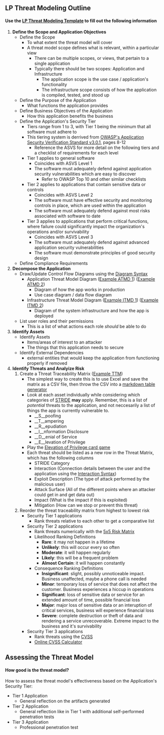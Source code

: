 ## **LP Threat Modeling Outline**

#### Use the [LP Threat Modeling Template](./Templates/Threat_Model_Template.md) to fill out the following information

1. __Define the Scope and Application Objectives__
	* Define the Scope
	    - To what extent the threat model will cover
	    - A threat model scope defines what is relevant, within a particular view
	        * There can be multiple scopes, or views, that pertain to a single application
	        * Typically there should be two scopes: Application and Infrastructure
	            - The application scope is the use case / application's functionality
	            - The infrastructure scope consists of how the application is compiled, tested, and stood up
	* Define the Purpose of the Application
	    - What functions the application provides
	* Define Business Objectives of the Application
	    - How this application benefits the business
	* Define the Application's Security Tier
	    - Tiers range from 1 to 3, with Tier 1 being the minimum that all software must adhere to
	    - This tiering system is derrived from [OWASP's Application Security Verification Standard v3.0.1](https://www.owasp.org/images/3/33/OWASP_Application_Security_Verification_Standard_3.0.1.pdf), pages 8-12
	        * Reference the ASVS for more detail on the following tiers and a checklist of requirements for each level
	    - Tier 1 applies to general software
	        * Coincides with ASVS Level 1
	        * The software must adequately defend against application security vulnerabilities which are easy to discover
	            - Refer to OWASP Top 10 and other similar checklists
        - Tier 2 applies to applications that contain sensitive data or controls
	        * Coincides with ASVS Level 2
            * The software must have effective security and monitoring controls in place, which are used within the application
            * The software must adequately defend against most risks associated with software to date
        - Tier 3 applies to applications that perform critical functions, where failure could significantly impact the organization's operations and/or survivability
	        * Coincides with ASVS Level 3
            * The software must adequately defend against advanced application security vulnerabilities
            * The software must demonstrate principles of good security design
	* Define Compliance Requirements
2. __Decompose the Application__
	* Draw/Update Control Flow Diagrams using the [Diagram Syntax](./Templates/Threat_Modeling_Syntax.md)
		- Application Threat Model Diagram ([Example ATMD 1](https://raw.githubusercontent.com/executionByFork/LP_ThreatModeling/master/Templates/Example_Application_Diagram.jpg)) ([Example ATMD 2](https://raw.githubusercontent.com/executionByFork/LP_ThreatModeling/master/Templates/Example_Application_Diagram2.png))
		    * Diagram of how the app works in production
		    * Use case diagram / data flow diagram
		- Infrastructure Threat Model Diagram ([Example ITMD 1](https://raw.githubusercontent.com/executionByFork/LP_ThreatModeling/master/Templates/Example_Infrastructure_Diagram.jpg)) ([Example ITMD 2](https://raw.githubusercontent.com/executionByFork/LP_ThreatModeling/master/Templates/Example_Infrastructure_Diagram2.png))
		    * Diagram of the system infrastructure and how the app is deployed
	* List user roles and their permissions
	    - This is a list of what actions each role *should* be able to do
3. __Identify Assets__
	* Identify Assets
	    - Items/areas of interest to an attacker
	    - The things that this application needs to secure
	* Identify External Dependencies
	    - external entities that would keep the application from functioning properly if removed
4. __Identify Threats and Analyize Risk__ 
	1. Create a Threat Traceability Matrix ([Example TTM](./Templates/Threat_Traceability_Matrix.csv))
	    - The simplest way to create this is to use Excel and save the matrix as a CSV file, then throw the CSV into a [markdown table generator](https://donatstudios.com/CsvToMarkdownTable)
	    - Look at each asset individually while considering which categories of [STRIDE](https://en.wikipedia.org/wiki/STRIDE_(security)) **may** apply. Remember, this is a list of *potential* threats to the application, and not neccesarily a list of things the app is currently vulnerable to. 
    		* __S__poofing
    		* __T__ampering
    		* __R__epudiation
    		* __I__nformation Disclosure
    		* __D__enial of Service
    		* __E__levation of Privilege
		- Play the [Elevation of Privilege card game](Templates/EoP_Card_Game.pdf)
		- Each threat should be listed as a new row in the Threat Matrix, which has the following columns
    	    - STRIDE Category
    	    - Interaction (Connection details between the user and the application using the [Interaction Syntax](./Templates/Threat_Modeling_Syntax.md))
    	    - Exploit Description (The type of attack performed by the malicious user)
    	    - Attack Surface (All of the different points where an attacker could get in and get data out)
    	    - Impact (What is the impact if this is exploited)
    	    - Mitigation (How can we stop or prevent this threat)
	2. Reorder the threat traceability matrix from highest to lowest risk
	   - Security Tier 1 applications
	        - Rank threats relative to each other to get a comparative list
	   - Security Tier 2 applications
	        - Rank threats numerically with the [5x5 Risk Matrix](./Templates/5x5_Risk_Matrix.png)
	        - Likelihood Ranking Definitions
                * __Rare__: it may not happen in a lifetime
                * __Unlikely__: this will occur every so often
                * __Moderate__: it will happen regularly
                * __Likely__: this will be a frequent problem
                * __Almost Certain__: it will happen constantly
            - Consequence Ranking Definitions
                * __Insignificant__: slight, possibly unnoticeable impact. Business unaffected, maybe a phone call is needed
                * __Minor__: temporary loss of service that does not affect the customer. Business experiences a hiccup in operations
                * __Significant__: loss of sensitive data or service for an extended amount of time, possible financial loss
                * __Major__: major loss of sensitive data or an interuption of critical services, business will experience financial loss
                * __Severe__: complete destruction or theft of data and rendering a service unrecoverable. Extreme impact to the business and it's survivability
	   - Security Tier 3 applications
	        - Rank threats using the [CVSS](https://www.first.org/cvss/)
	        - [Online CVSS Calculator](https://nvd.nist.gov/vuln-metrics/cvss/v3-calculator)

## **Assessing the Threat Model**
#### How good is the threat model?

How to assess the threat model's effectiveness based on the Application's Security Tier:
* Tier 1 Application
    - General reflection on the artifacts generated
* Tier 2 Application
    - General reflection like in Tier 1 with additional self-performed penetration tests
* Tier 3 Application
    - Professional penetration test

